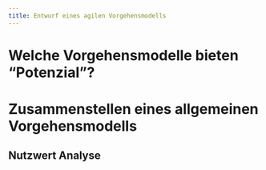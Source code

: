 ```yaml
---
title: Entwurf eines agilen Vorgehensmodells
---
```


# Welche Vorgehensmodelle bieten “Potenzial”?

# Zusammenstellen eines allgemeinen Vorgehensmodells

## Nutzwert Analyse
